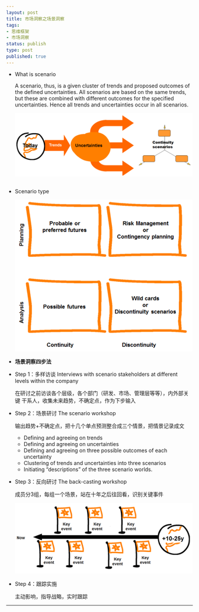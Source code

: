 ```yaml
--- 
layout: post
title: 市场洞察之场景洞察
tags: 
- 思维框架
- 市场洞察
status: publish
type: post
published: true
---
```

- What is scenario

  A scenario, thus, is a given cluster of trends and proposed outcomes of the defined uncertainties. All scenarios are based on the same trends, but these are combined with different outcomes for the specified uncertainties. Hence all trends and uncertainties occur in all scenarios.

  ![](/upload/image/scenario.png)

~~~
~~~

- Scenario type

  ![](/upload/image/scenarios-type.png)

- **场景洞察四步法**

- Step 1：多样访谈 Interviews with scenario stakeholders at different levels within the company

  在研讨之前访谈各个层级，各个部门（研发、市场、管理层等等），内外部关键
  干系人，收集未来趋势，不确定点，作为下步输入

- Step 2：场景研讨 The scenario workshop

  输出趋势+不确定点，把十几个单点预测整合成三个情景，把情景记录成文
  - Defining and agreeing on trends
  - Defining and agreeing on uncertainties
  - Defining and agreeing on three possible outcomes of each uncertainty
  - Clustering of trends and uncertainties into three scenarios
  - Initiating “descriptions” of the three scenario worlds.
  
- Step 3：反向研讨 The back-casting workshop

  成员分3组，每组一个场景，站在十年之后往回看，识别关键事件
  
  ![](/upload/image/The%20back-casting%20workshop.png)
  
- Step 4：跟踪实施

  主动影响，指导战略，实时跟踪
  
---
